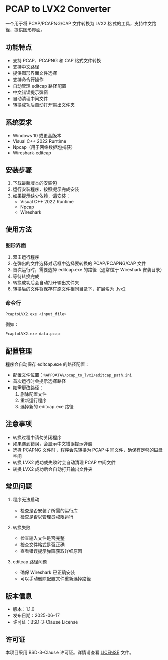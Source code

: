 # PCAP to LVX2 Converter

一个用于将 PCAP/PCAPNG/CAP 文件转换为 LVX2 格式的工具，支持中文路径，提供图形界面。

## 功能特点

- 支持 PCAP、PCAPNG 和 CAP 格式文件转换
- 支持中文路径
- 提供图形界面文件选择
- 支持命令行操作
- 自动管理 editcap 路径配置
- 中文错误提示弹窗
- 自动清理中间文件
- 转换成功后自动打开输出文件夹

## 系统要求

- Windows 10 或更高版本
- Visual C++ 2022 Runtime
- Npcap（用于网络数据包捕获）
- Wireshark-editcap

## 安装步骤

1. 下载最新版本的安装包
2. 运行安装程序，按照提示完成安装
3. 如果提示缺少依赖，请安装：
   - Visual C++ 2022 Runtime
   - Npcap
   - Wireshark

## 使用方法

### 图形界面

1. 双击运行程序
2. 在弹出的文件选择对话框中选择要转换的 PCAP/PCAPNG/CAP 文件
3. 首次运行时，需要选择 editcap.exe 的路径（通常位于 Wireshark 安装目录）
4. 等待转换完成
5. 转换成功后会自动打开输出文件夹
6. 转换后的文件将保存在原文件相同目录下，扩展名为 .lvx2

### 命令行

```bash
PcaptoLVX2.exe <input_file>
```

例如：
```bash
PcaptoLVX2.exe data.pcap
```

## 配置管理

程序会自动保存 editcap.exe 的路径配置：
- 配置文件位置：`%APPDATA%/pcap_to_lvx2/editcap_path.ini`
- 首次运行时会提示选择路径
- 如需更改路径：
  1. 删除配置文件
  2. 重新运行程序
  3. 选择新的 editcap.exe 路径

## 注意事项

- 转换过程中请勿关闭程序
- 如果遇到错误，会显示中文错误提示弹窗
- 选择 PCAPNG 文件时，程序会先转换为 PCAP 中间文件，确保有足够的磁盘空间
- 转换 LVX2 成功或失败时会自动清理 PCAP 中间文件
- 转换 LVX2 成功后会自动打开输出文件夹

## 常见问题

1. 程序无法启动
   - 检查是否安装了所需的运行库
   - 检查是否以管理员权限运行

2. 转换失败
   - 检查输入文件是否完整
   - 检查文件格式是否正确
   - 查看错误提示弹窗获取详细原因

3. editcap 路径问题
   - 确保 Wireshark 已正确安装
   - 可以手动删除配置文件重新选择路径

## 版本信息

- 版本：1.1.0
- 发布日期：2025-06-17
- 许可证：BSD-3-Clause License

## 许可证

本项目采用 BSD-3-Clause 许可证。详情请查看 [LICENSE](LICENSE) 文件。 
